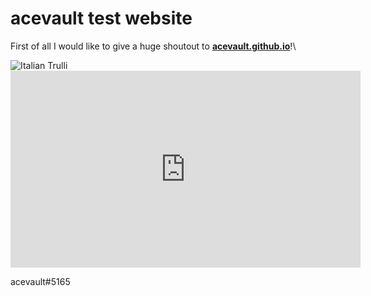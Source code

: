 # acevault test website
First of all I would like to give a huge shoutout to **[acevault.github.io](https://acevault.github.io/)**!\



<img src="https://media.discordapp.net/attachments/796885087526191157/1004931139112280104/unknown.png?width=1238&height=691" alt="Italian Trulli">





<iframe width="560" height="315" src="https://www.youtube.com/embed/gtZhEKdsR4A" title="YouTube video player" frameborder="0" allow="accelerometer; autoplay; clipboard-write; encrypted-media; gyroscope; picture-in-picture" allowfullscreen></iframe>

acevault#5165



